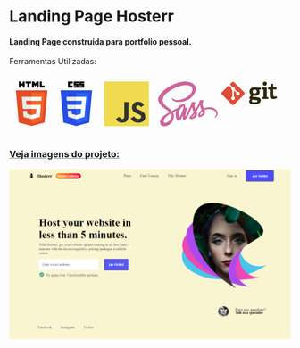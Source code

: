 <h1> Landing Page Hosterr</h1>

<h4>Landing Page construida para portfolio pessoal. </h4>

<p>Ferramentas Utilizadas:</p>

<div style='display:flex;align-items:center;'>

<svg  width="80px"  viewBox="-52.5 0 361 361" xmlns="http://www.w3.org/2000/svg" preserveAspectRatio="xMinYMin meet"><path d="M255.555 70.766l-23.241 260.36-104.47 28.962-104.182-28.922L.445 70.766h255.11z" fill="#E44D26"/><path d="M128 337.95l84.417-23.403 19.86-222.49H128V337.95z" fill="#F16529"/><path d="M82.82 155.932H128v-31.937H47.917l.764 8.568 7.85 88.01H128v-31.937H85.739l-2.919-32.704zM90.018 236.542h-32.06l4.474 50.146 65.421 18.16.147-.04V271.58l-.14.037-35.568-9.604-2.274-25.471z" fill="#EBEBEB"/><path d="M24.18 0h16.23v16.035h14.847V0h16.231v48.558h-16.23v-16.26H40.411v16.26h-16.23V0zM92.83 16.103H78.544V0h44.814v16.103h-14.295v32.455h-16.23V16.103h-.001zM130.47 0h16.923l10.41 17.062L168.203 0h16.93v48.558h-16.164V24.49l-11.166 17.265h-.28L146.35 24.49v24.068h-15.88V0zM193.21 0h16.235v32.508h22.824v16.05h-39.06V0z"/><path d="M127.89 220.573h39.327l-3.708 41.42-35.62 9.614v33.226l65.473-18.145.48-5.396 7.506-84.08.779-8.576H127.89v31.937zM127.89 155.854v.078h77.143l.64-7.178 1.456-16.191.763-8.568H127.89v31.86z" fill="#FFF"/></svg>

<svg  width="80px" viewBox="-52.5 0 361 361" xmlns="http://www.w3.org/2000/svg" preserveAspectRatio="xMidYMid"><path d="M127.844 360.088L23.662 331.166.445 70.766h255.11l-23.241 260.36-104.47 28.962z" fill="#264DE4"/><path d="M212.417 314.547l19.86-222.49H128V337.95l84.417-23.403z" fill="#2965F1"/><path d="M53.669 188.636l2.862 31.937H128v-31.937H53.669zM47.917 123.995l2.903 31.937H128v-31.937H47.917zM128 271.58l-.14.037-35.568-9.604-2.274-25.471h-32.06l4.474 50.146 65.421 18.16.147-.04V271.58z" fill="#EBEBEB"/><path d="M60.484 0h38.68v16.176H76.66v16.176h22.506v16.175H60.484V0zM106.901 0h38.681v14.066h-22.505v2.813h22.505v32.352h-38.68V34.46h22.505v-2.813H106.9V0zM153.319 0H192v14.066h-22.505v2.813H192v32.352h-38.681V34.46h22.505v-2.813H153.32V0z"/><path d="M202.127 188.636l5.765-64.641H127.89v31.937h45.002l-2.906 32.704H127.89v31.937h39.327l-3.708 41.42-35.62 9.614v33.226l65.473-18.145.48-5.396 7.506-84.08.779-8.576z" fill="#FFF"/></svg>

<svg xmlns="http://www.w3.org/2000/svg" width="100px" height="80px" viewBox="0 0 1052 1052"><path fill="#f0db4f" d="M0 0h1052v1052H0z"/><path d="M965.9 801.1c-7.7-48-39-88.3-131.7-125.9-32.2-14.8-68.1-25.399-78.8-49.8-3.8-14.2-4.3-22.2-1.9-30.8 6.9-27.9 40.2-36.6 66.6-28.6 17 5.7 33.1 18.801 42.8 39.7 45.4-29.399 45.3-29.2 77-49.399-11.6-18-17.8-26.301-25.4-34-27.3-30.5-64.5-46.2-124-45-10.3 1.3-20.699 2.699-31 4-29.699 7.5-58 23.1-74.6 44-49.8 56.5-35.6 155.399 25 196.1 59.7 44.8 147.4 55 158.6 96.9 10.9 51.3-37.699 67.899-86 62-35.6-7.4-55.399-25.5-76.8-58.4-39.399 22.8-39.399 22.8-79.899 46.1 9.6 21 19.699 30.5 35.8 48.7 76.2 77.3 266.899 73.5 301.1-43.5 1.399-4.001 10.6-30.801 3.199-72.101zm-394-317.6h-98.4c0 85-.399 169.4-.399 254.4 0 54.1 2.8 103.7-6 118.9-14.4 29.899-51.7 26.2-68.7 20.399-17.3-8.5-26.1-20.6-36.3-37.699-2.8-4.9-4.9-8.7-5.601-9-26.699 16.3-53.3 32.699-80 49 13.301 27.3 32.9 51 58 66.399 37.5 22.5 87.9 29.4 140.601 17.3 34.3-10 63.899-30.699 79.399-62.199 22.4-41.3 17.6-91.3 17.4-146.6.5-90.2 0-180.4 0-270.9z" fill="#323330"/></svg>


<svg xmlns="http://www.w3.org/2000/svg" width="120" height="80" viewBox="0 0 512 384"><path fill="#CF649A" d="M440.6 220.6c-17.9.101-33.4 4.4-46.4 10.801-4.8-9.5-9.6-17.801-10.399-24-.9-7.2-2-11.601-.9-20.2C384 178.6 389 166.4 389 165.4c-.101-.9-1.101-5.3-11.4-5.4s-19.2 2-20.2 4.7-3 8.9-4.3 15.3c-1.8 9.4-20.6 42.7-31.3 60.2-3.5-6.8-6.5-12.8-7.101-17.601-.899-7.199-2-11.6-.899-20.199 1.1-8.601 6.1-20.8 6.1-21.8-.1-.9-1.1-5.3-11.399-5.4-10.301-.1-19.2 2-20.2 4.7s-2.1 9.1-4.3 15.3C281.9 201.4 256.9 257 250.4 271.5c-3.3 7.4-6.199 13.3-8.3 17.3-2.1 4-.1.3-.3.7-1.8 3.4-2.8 5.3-2.8 5.3v.101c-1.4 2.5-2.9 4.899-3.601 4.899-.5 0-1.5-6.7.2-15.899 3.7-19.301 12.7-49.4 12.601-50.5 0-.5 1.699-5.801-5.801-8.5-7.3-2.7-9.899 1.8-10.5 1.8-.6 0-1.1 1.6-1.1 1.6s8.1-33.899-15.5-33.899c-14.8 0-35.2 16.1-45.3 30.8-6.4 3.5-20 10.899-34.4 18.8-5.5 3-11.2 6.2-16.6 9.1L117.9 251.9c-28.6-30.5-81.5-52.1-79.3-93.1.8-14.9 6-54.2 101.601-101.8 78.3-39 141-28.3 151.899-4.5 15.5 34-33.5 97.2-114.899 106.3-31 3.5-47.301-8.5-51.4-13-4.3-4.7-4.9-4.9-6.5-4-2.6 1.4-1 5.6 0 8.1 2.4 6.3 12.4 17.5 29.4 23.1 14.899 4.9 51.3 7.6 95.3-9.4 49.3-19.1 87.8-72.1 76.5-116.4-11.5-45.1-86.3-59.9-157-34.8C121.4 27.4 75.8 50.8 43 81.5 4 117.9-2.2 149.7.4 162.9c9.101 47.1 74 77.8 100 100.5-1.3.699-2.5 1.399-3.6 2-13 6.399-62.5 32.3-74.9 59.699-14 31 2.2 53.301 13 56.301 33.4 9.3 67.6-7.4 86.1-34.9 18.399-27.5 16.2-63.2 7.7-79.5l-.301-.6 10.2-6c6.601-3.9 13.101-7.5 18.8-10.601-3.199 8.7-5.5 19-6.699 34-1.4 17.601 5.8 40.4 15.3 49.4 4.2 3.899 9.2 4 12.3 4 11 0 16-9.101 21.5-20 6.8-13.3 12.8-28.7 12.8-28.7s-7.5 41.7 13 41.7c7.5 0 15-9.7 18.4-14.7v.1s.2-.3.6-1a36.13 36.13 0 0 0 1.2-1.899v-.2c3-5.2 9.7-17.1 19.7-36.8 12.899-25.4 25.3-57.2 25.3-57.2s1.2 7.8 4.9 20.6c2.199 7.601 6.999 15.9 10.699 24-3 4.2-4.8 6.601-4.8 6.601l.1.1c-2.399 3.2-5.1 6.601-7.899 10-10.2 12.2-22.4 26.101-24 30.101-1.9 4.699-1.5 8.199 2.2 11 2.7 2 7.5 2.399 12.6 2 9.2-.601 15.6-2.9 18.8-4.301 5-1.8 10.7-4.5 16.2-8.5 10-7.399 16.1-17.899 15.5-31.899-.3-7.7-2.8-15.3-5.9-22.5.9-1.3 1.801-2.601 2.7-4 15.8-23.101 28-48.5 28-48.5s1.2 7.8 4.9 20.6c1.899 6.5 5.7 13.601 9.1 20.601-14.8 12.1-24.1 26.1-27.3 35.3-5.9 17-1.3 24.7 7.4 26.5 3.899.8 9.5-1 13.699-2.8 5.2-1.7 11.5-4.601 17.301-8.9 10-7.4 19.6-17.7 19.1-31.6-.3-6.4-2-12.7-4.3-18.7 12.6-5.2 28.899-8.2 49.6-5.7 44.5 5.2 53.3 33 51.601 44.6-1.7 11.601-11 18-14.101 20-3.1 1.9-4.1 2.601-3.8 4 .4 2.101 1.8 2 4.5 1.601 3.7-.601 23.4-9.5 24.2-30.899 1.2-27.504-24.9-57.504-71.2-57.205zM97.4 336.3c-14.7 16.1-35.4 22.2-44.2 17-9.5-5.5-5.801-29.2 12.3-46.3 11-10.4 25.3-20 34.7-25.9 2.1-1.3 5.3-3.199 9.1-5.5.6-.399 1-.6 1-.6.7-.4 1.5-.9 2.3-1.4 6.7 24.4.3 45.8-15.2 62.7zm107.5-73.1c-5.1 12.5-15.9 44.6-22.4 42.8-5.601-1.5-9-25.8-1.101-49.8 4-12.101 12.5-26.5 17.5-32.101 8.101-9 16.9-12 19.101-8.3 2.6 4.801-9.9 39.601-13.1 47.401zm88.7 42.4c-2.2 1.101-4.2 1.9-5.1 1.301-.7-.4.899-1.9.899-1.9s11.1-11.9 15.5-17.4c2.5-3.199 5.5-6.899 8.7-11.1v1.2C313.6 292.1 299.8 301.7 293.6 305.6zm68.399-15.6c-1.6-1.2-1.399-4.9 4-16.5 2.101-4.6 6.9-12.3 15.2-19.6 1 3 1.601 5.899 1.5 8.6-.099 18-12.899 24.7-20.7 27.5z"/></svg>


<svg width="100px" height="80px" viewBox="0 0 256 108" xmlns="http://www.w3.org/2000/svg" preserveAspectRatio="xMinYMin meet"><path d="M152.984 37.214c-5.597 0-9.765 2.748-9.765 9.362 0 4.983 2.747 8.443 9.463 8.443 5.693 0 9.56-3.355 9.56-8.65 0-6-3.46-9.155-9.258-9.155zm-11.19 46.701c-1.325 1.625-2.645 3.353-2.645 5.39 0 4.067 5.186 5.291 12.31 5.291 5.9 0 13.938-.414 13.938-5.9 0-3.261-3.867-3.462-8.753-3.768l-14.85-1.013zm30.113-46.394c1.828 2.34 3.764 5.597 3.764 10.276 0 11.292-8.851 17.904-21.667 17.904-3.259 0-6.209-.406-8.038-.914l-3.359 5.39 9.969.61c17.602 1.122 27.975 1.632 27.975 15.157 0 11.702-10.272 18.311-27.975 18.311-18.413 0-25.433-4.68-25.433-12.716 0-4.578 2.035-7.015 5.596-10.378-3.358-1.419-4.476-3.961-4.476-6.71 0-2.24 1.118-4.273 2.952-6.208 1.83-1.93 3.864-3.865 6.306-6.103-4.984-2.442-8.75-7.732-8.75-15.262 0-11.697 7.733-19.731 23.295-19.731 4.376 0 7.022.402 9.362 1.017h19.84v8.644l-9.361.713zM199.166 19.034c-5.8 0-9.157-3.36-9.157-9.161 0-5.793 3.356-8.95 9.157-8.95 5.9 0 9.258 3.157 9.258 8.95 0 5.801-3.357 9.161-9.258 9.161zM186.04 80.171v-8.033l5.19-.71c1.425-.205 1.627-.509 1.627-2.038V39.48c0-1.116-.304-1.832-1.325-2.134l-5.492-1.935 1.118-8.238h21.061V69.39c0 1.63.098 1.833 1.629 2.039l5.188.71v8.032H186.04zM255.267 76.227c-4.376 2.135-10.785 4.068-16.586 4.068-12.106 0-16.682-4.878-16.682-16.38V37.264c0-.61 0-1.017-.817-1.017h-7.12V27.19c8.955-1.02 12.513-5.496 13.632-16.585h9.666v14.45c0 .71 0 1.017.815 1.017h14.343v10.173H237.36v24.313c0 6.002 1.426 8.34 6.917 8.34 2.852 0 5.799-.71 8.24-1.626l2.75 8.954" fill="#2F2707"/><path d="M104.529 49.53L58.013 3.017a6.86 6.86 0 0 0-9.703 0l-9.659 9.66 12.253 12.252a8.145 8.145 0 0 1 8.383 1.953 8.157 8.157 0 0 1 1.936 8.434L73.03 47.125c2.857-.984 6.154-.347 8.435 1.938a8.161 8.161 0 0 1 0 11.545 8.164 8.164 0 0 1-13.324-8.88L57.129 40.716l-.001 28.98a8.248 8.248 0 0 1 2.159 1.544 8.164 8.164 0 0 1 0 11.547c-3.19 3.19-8.36 3.19-11.545 0a8.164 8.164 0 0 1 2.672-13.328v-29.25a8.064 8.064 0 0 1-2.672-1.782c-2.416-2.413-2.997-5.958-1.759-8.925l-12.078-12.08L2.011 49.314a6.863 6.863 0 0 0 0 9.706l46.516 46.514a6.862 6.862 0 0 0 9.703 0l46.299-46.297a6.866 6.866 0 0 0 0-9.707" fill="#DE4C36"/></svg>

</div>
 <h3 style="text-decoration:underline gray;">Veja imagens do projeto:</h3>

<img style='height:500p' src='imagens/LPhosterr2.png'/>


